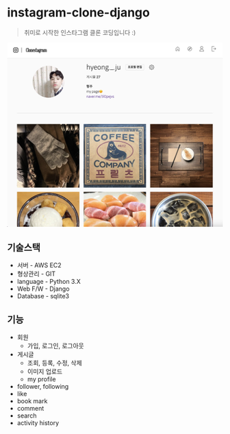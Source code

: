 # instagram-clone-django

> 취미로 시작한 인스타그램 클론 코딩입니다 :)  

![](./preview-profile.png)

## 기술스택
  - 서버 - AWS EC2
  - 형상관리 - GIT
  - language - Python 3.X
  - Web F/W - Django
  - Database - sqlite3

## 기능
  - 회원
    - 가입, 로그인, 로그아웃
  - 게시글
    - 조회, 등록, 수정, 삭제
    - 이미지 업로드
    - my profile
  - follower, following
  - like
  - book mark
  - comment
  - search
  - activity history
